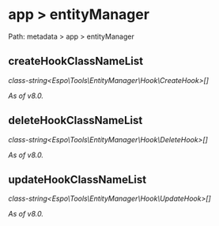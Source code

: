 # app > entityManager

Path: metadata > app > entityManager


## createHookClassNameList

*class-string<Espo\Tools\EntityManager\Hook\CreateHook\>[]*

*As of v8.0.*

## deleteHookClassNameList

*class-string<Espo\Tools\EntityManager\Hook\DeleteHook\>[]*

*As of v8.0.*

## updateHookClassNameList

*class-string<Espo\Tools\EntityManager\Hook\UpdateHook\>[]*

*As of v8.0.*
